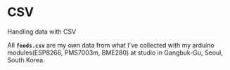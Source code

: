 # CSV
Handling data with CSV


All **`feeds.csv`** are my own data from what I've collected with my arduino modules(ESP8266, PMS7003m, BME280) at studio in Gangbuk-Gu, Seoul, South Korea.   
